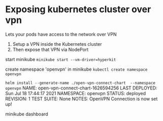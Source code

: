 # Exposing kubernetes cluster over vpn
Lets your pods have access to the network over VPN

1. Setup a VPN inside the Kubernetes cluster
2. Then expose that VPN via NodePort


start minikube
`minikube start --vm-driver=hyperkit`

create namespace 'openvpn' in minikube
`kubectl create namespace openvpn`


`helm install --generate-name ./open-vpn-connect-chart  --namespace openvpn`
NAME: open-vpn-connect-chart-1626594256
LAST DEPLOYED: Sun Jul 18 17:44:17 2021
NAMESPACE: openvpn
STATUS: deployed
REVISION: 1
TEST SUITE: None
NOTES:
OpenVPN Connection is now set up!



minikube dashboard